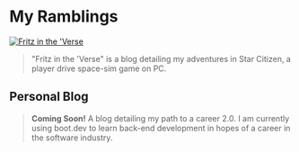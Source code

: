 # My Ramblings

[![Fritz in the 'Verse](/images/verse-banner.jpg)](/star-citizen/)

> "Fritz in the 'Verse" is a blog detailing my adventures in Star Citizen, a player drive space-sim game on PC.

## Personal Blog

> **Coming Soon!**  A blog detailing my path to a career 2.0.  I am currently using boot.dev to learn back-end development in hopes of a career in the software industry.
